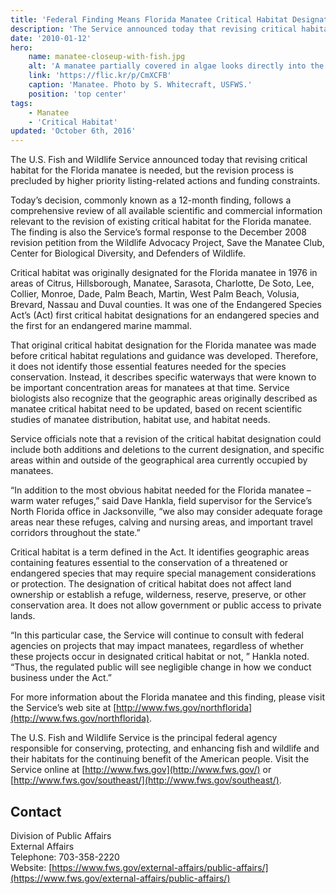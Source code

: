 ```yaml
---
title: 'Federal Finding Means Florida Manatee Critical Habitat Designation Warrants Revision'
description: 'The Service announced today that revising critical habitat for the Florida manatee is needed, but the revision process is precluded by higher priority listing-related actions and funding constraints.'
date: '2010-01-12'
hero:
    name: manatee-closeup-with-fish.jpg
    alt: 'A manatee partially covered in algae looks directly into the camera surrounded by a school of fish.'
    link: 'https://flic.kr/p/CmXCFB'
    caption: 'Manatee. Photo by S. Whitecraft, USFWS.'
    position: 'top center'
tags:
    - Manatee
    - 'Critical Habitat'
updated: 'October 6th, 2016'
---
```


The U.S. Fish and Wildlife Service announced today that revising critical habitat for the Florida manatee is needed, but the revision process is precluded by higher priority listing-related actions and funding constraints.

Today’s decision, commonly known as a 12-month finding, follows a comprehensive review of all available scientific and commercial information relevant to the revision of existing critical habitat for the Florida manatee. The finding is also the Service’s formal response to the December 2008 revision petition from the Wildlife Advocacy Project, Save the Manatee Club, Center for Biological Diversity, and Defenders of Wildlife.

Critical habitat was originally designated for the Florida manatee in 1976 in areas of Citrus, Hillsborough, Manatee, Sarasota, Charlotte, De Soto, Lee, Collier, Monroe, Dade, Palm Beach, Martin, West Palm Beach, Volusia, Brevard, Nassau and Duval counties. It was one of the Endangered Species Act’s (Act) first critical habitat designations for an endangered species and the first for an endangered marine mammal.

That original critical habitat designation for the Florida manatee was made before critical habitat regulations and guidance was developed. Therefore, it does not identify those essential features needed for the species conservation. Instead, it describes specific waterways that were known to be important concentration areas for manatees at that time. Service biologists also recognize that the geographic areas originally described as manatee critical habitat need to be updated, based on recent scientific studies of manatee distribution, habitat use, and habitat needs.

Service officials note that a revision of the critical habitat designation could include both additions and deletions to the current designation, and specific areas within and outside of the geographical area currently occupied by manatees.

“In addition to the most obvious habitat needed for the Florida manatee – warm water refuges,” said Dave Hankla, field supervisor for the Service’s North Florida office in Jacksonville, “we also may consider adequate forage areas near these refuges, calving and nursing areas, and important travel corridors throughout the state.”

Critical habitat is a term defined in the Act. It identifies geographic areas containing features essential to the conservation of a threatened or endangered species that may require special management considerations or protection. The designation of critical habitat does not affect land ownership or establish a refuge, wilderness, reserve, preserve, or other conservation area. It does not allow government or public access to private lands.

“In this particular case, the Service will continue to consult with federal agencies on projects that may impact manatees, regardless of whether these projects occur in designated critical habitat or not, ” Hankla noted. “Thus, the regulated public will see negligible change in how we conduct business under the Act.”

For more information about the Florida manatee and this finding, please visit the Service’s web site at [http://www.fws.gov/northflorida](http://www.fws.gov/northflorida).

The U.S. Fish and Wildlife Service is the principal federal agency responsible for conserving, protecting, and enhancing fish and wildlife and their habitats for the continuing benefit of the American people. Visit the Service online at [http://www.fws.gov](http://www.fws.gov/) or [http://www.fws.gov/southeast/](http://www.fws.gov/southeast/).

## Contact

Division of Public Affairs  
External Affairs  
Telephone: 703-358-2220  
Website: [https://www.fws.gov/external-affairs/public-affairs/](https://www.fws.gov/external-affairs/public-affairs/)
